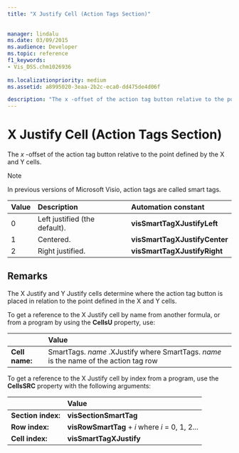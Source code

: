 ```yaml
---
title: "X Justify Cell (Action Tags Section)"
 
 
manager: lindalu
ms.date: 03/09/2015
ms.audience: Developer
ms.topic: reference
f1_keywords:
- Vis_DSS.chm1026936
 
ms.localizationpriority: medium
ms.assetid: a8995020-3eaa-2b2c-eca0-dd475de4d06f

description: "The x -offset of the action tag button relative to the point defined by the X and Y cells."
---
```


# X Justify Cell (Action Tags Section)

The *x*  -offset of the action tag button relative to the point defined by the X and Y cells. 
  
> [!NOTE]
> In previous versions of Microsoft Visio, action tags are called smart tags. 
  
|**Value**|**Description**|**Automation constant**|
|:-----|:-----|:-----|
| 0  <br/> | Left justified (the default). |**visSmartTagXJustifyLeft** <br/> |
| 1  <br/> | Centered. |**visSmartTagXJustifyCenter** <br/> |
| 2  <br/> | Right justified. |**visSmartTagXJustifyRight** <br/> |
   
## Remarks

The X Justify and Y Justify cells determine where the action tag button is placed in relation to the point defined in the X and Y cells. 
  
To get a reference to the X Justify cell by name from another formula, or from a program by using the **CellsU** property, use: 
  
||Value |
|:-----|:-----|
| **Cell name:**  <br/> | SmartTags.  *name*  .XJustify           where SmartTags. *name*  is the name of the action tag row  <br/> |
   
To get a reference to the X Justify cell by index from a program, use the **CellsSRC** property with the following arguments: 
  
||Value |
|:-----|:-----|
| **Section index:**  <br/> |**visSectionSmartTag** <br/> |
| **Row index:**  <br/> |**visRowSmartTag** +  *i*            where  *i*  = 0, 1, 2... |
| **Cell index:**  <br/> |**visSmartTagXJustify** <br/> |
   

